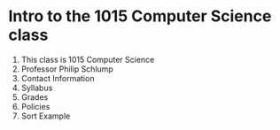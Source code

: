 # Intro to the 1015 Computer Science class

1. This class is 1015 Computer Science
2. Professor Philip Schlump
3. Contact Information
4. Syllabus
5. Grades
6. Policies
7. Sort Example


